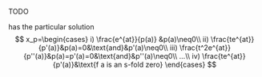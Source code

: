 TODO

has the particular solution
$$
x_p=\begin{cases}
i) \frac{e^{at}}{p(a)} &p(a)\neq0\\
ii) \frac{te^{at}}{p'(a)}&p(a)=0&\text{and}&p'(a)\neq0\\
iii) \frac{t^2e^{at}}{p''(a)}&p(a)=p'(a)=0&\text{and}&p''(a)\neq0\\
...\\
iv) \frac{te^{at}}{p'(a)}&\text{f a is an s-fold zero}
\end{cases}
$$
